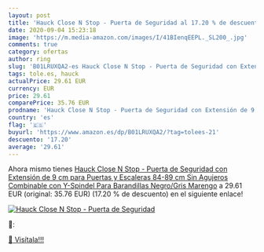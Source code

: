 ```yaml
---
layout: post
title: 'Hauck Close N Stop - Puerta de Seguridad al 17.20 % de descuento'
date: 2020-09-04 15:23:18
image: 'https://m.media-amazon.com/images/I/41BIenqEEPL._SL200_.jpg'
comments: true
category: ofertas
author: ring
slug: 'B01LRUXQA2-es Hauck Close N Stop - Puerta de Seguridad con Extensión de...'
tags: tole.es, hauck
actualPrice: 29.61 EUR
currency: EUR
price: 29.61
comparePrice: 35.76 EUR
prodname: 'Hauck Close N Stop - Puerta de Seguridad con Extensión de 9 cm  para Puertas y Escaleras 84-89 cm  Sin Agujeros  Combinable con Y-Spindel Para Barandillas  Negro/Gris Marengo'
country: 'es'
flag: '🇪🇸'
buyurl: 'https://www.amazon.es/dp/B01LRUXQA2/?tag=tolees-21'
descuento: '17.20'
average: '29.61'
---
```


Ahora mismo tienes [Hauck Close N Stop - Puerta de Seguridad con Extensión de 9 cm  para Puertas y Escaleras 84-89 cm  Sin Agujeros  Combinable con Y-Spindel Para Barandillas  Negro/Gris Marengo](https://www.amazon.es/dp/B01LRUXQA2/?tag=tolees-21) a 29.61 EUR (original: 35.76 EUR) (17.20 %  de descuento) en el siguiente enlace!

[![Hauck Close N Stop - Puerta de Seguridad](https://m.media-amazon.com/images/I/41BIenqEEPL._SL200_.jpg)](https://www.amazon.es/dp/B01LRUXQA2/?tag=tolees-21)

🔎:


[🛒 Visítala!!!](https://www.amazon.es/dp/B01LRUXQA2/?tag=tolees-21)
